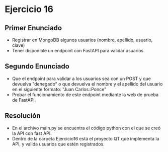 # Ejercicio 16

## Primer Enunciado
* Registrar en MongoDB algunos usuarios (nombre, apellido, usuario, clave)
* Tener disponible un endpoint con FastAPI para validar usuarios.

## Segundo Enunciado
* Que el endpoint para validar a los usuarios sea con un POST y que devuelva "denegado" o que devuelva el nombre y el apellido del usuario en el siguiente formato: "Juan Carlos::Ponce"
* Probar el funcionamiento de este endpoint mediante la web de prueba de FastAPI.

## Resolución
* En el archivo main.py se encuentra el código python con el que se creó la API con fast API.
* Dentro de la carpeta Ejercicio16 está el proyecto QT que implementa la API, y valida usuarios que estén registrados.
